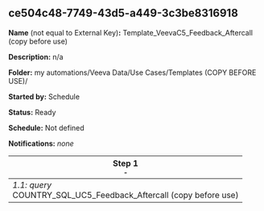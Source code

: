 ## ce504c48-7749-43d5-a449-3c3be8316918

**Name** (not equal to External Key)**:** Template_VeevaC5_Feedback_Aftercall  (copy before use)

**Description:** n/a

**Folder:** my automations/Veeva Data/Use Cases/Templates (COPY BEFORE USE)/

**Started by:** Schedule

**Status:** Ready

**Schedule:** Not defined

**Notifications:** _none_


| Step 1<br>_<small>-</small>_ |
| --- |
| _1.1: query_<br>COUNTRY_SQL_UC5_Feedback_Aftercall (copy before use) |
